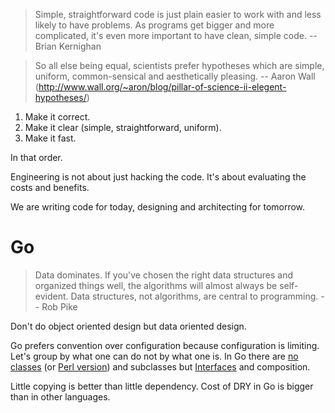 > Simple, straightforward code is just plain easier to work with and less likely to have problems. As programs get bigger and more complicated, it's even more important to have clean, simple code. -- Brian Kernighan

> So all else being equal, scientists prefer hypotheses which are simple, uniform, common-sensical and aesthetically pleasing. -- Aaron Wall (http://www.wall.org/~aron/blog/pillar-of-science-ii-elegent-hypotheses/)

1. Make it correct.
2. Make it clear (simple, straightforward, uniform).
3. Make it fast.

In that order.

Engineering is not about just hacking the code. It's about evaluating the costs and benefits.

We are writing code for today, designing and architecting for tomorrow.

# Go

> Data dominates. If you've chosen the right data structures and organized things well, the algorithms will almost always be self-evident. Data structures, not algorithms, are central to programming. -- Rob Pike

Don't do object oriented design but data oriented design.

Go prefers convention over configuration because configuration is limiting. Let's group by what one can do not by what one is. In Go there are [no classes](https://github.com/ardanlabs/gotraining-studyguide/blob/master/go/design/grouping_types_1.go) (or [Perl version](https://github.com/jreisinger?tab=repositories&q=animal)) and subclasses but [Interfaces](https://github.com/ardanlabs/gotraining-studyguide/blob/master/go/design/grouping_types_2.go) and composition.

Little copying is better than little dependency. Cost of DRY in Go is bigger than in other languages.
